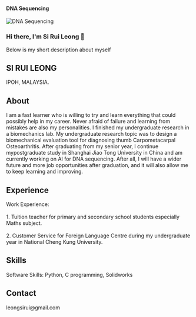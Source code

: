 #### DNA Sequencing
![DNA Sequencing](https://github.com/jackleong23/jackleong23/blob/main/dna.jpg)
### Hi there, I'm Si Rui Leong 👋


Below is my short description about myself<!DOCTYPE html>
<html lang="en">
<head>
    <meta charset="UTF-8">
    <meta name="viewport" content="width=device-width, initial-scale=1.0">
    <meta http-equiv="X-UA-Compatible" content="ie=edge">
    <link rel="stylesheet" href="https://pro.fontawesome.com/releases/v5.10.0/css/all.css" integrity="sha384-AYmEC3Yw5cVb3ZcuHtOA93w35dYTsvhLPVnYs9eStHfGJvOvKxVfELGroGkvsg+p" crossorigin="anonymous"/>
    <link rel="stylesheet" href="style.css">
    <title>SI RUI LEONG</title>
</head>
<body>
    <div class="grid-2">
        <div class="section-1">
            <i class="fas fa-code fa-5x white"></i>
            <h2>SI RUI LEONG</h2>
            <p>IPOH, MALAYSIA.</p>
            <a href="#"><i class="fab fa-twitter"></i></a>
            <a href="#"><i class="fab fa-linkedin"></i></a>
            <a href="#"><i class="fab fa-github"></i></a>
        </div>
        <div class="section-2">
            <h2>About</h2>
            <p>I am a fast learner who is willing to try and learn everything that could possibly help in my career. Never afraid of failure and learning from mistakes are also my personalities. I finished my undergraduate research in a biomechanics lab. My undergraduate research topic was to design a biomechanical evaluation tool for diagnosing thumb Carpometacarpal Osteoarthritis. After graduating from my senior year, I continue mypostgraduate study in Shanghai Jiao Tong University in China and am currently working on AI for DNA sequencing. After all, I will have a wider future and more job opportunities after graduation, and it will also allow me to keep learning and improving.</p>
            <h2>Experience</h2>
            <p>Work Experience: <br/><br/>1. Tuition teacher for primary and secondary school students especially Maths subject. <br/><br/>2. Customer Service for Foreign Language Centre during my undergraduate year in National Cheng Kung University.</p>
            <h2>Skills</h2>
            <p>Software Skills: Python, C programming, Solidworks</p>
            <a href="#"><i class="fab fa-python"></i></a>
            <a href="#"><i class="fab fa-c"></i></a>
            <a href="#"><i class="fab fa-cube"></i></a>
            <h2>Contact</h2>
            <a href="#"><i class="fab fa-email"></i></a>
            <p>leongsirui@gmail.com</p>
        </div>
    </div>
</body>
</html>
